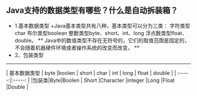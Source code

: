 ## Java支持的数据类型有哪些？什么是自动拆装箱？
+ 1.基本数据类型
+Java基本类型共有八种，基本类型可以分为三类：
字符类型char
布尔类型boolean
整数类型byte、short、int、long
浮点数类型float、double。
** Java中的数值类型不存在无符号的，它们的取值范围是固定的，不会随着机器硬件环境或者操作系统的改变而改变。 **
+ 2、包装类型
***
| 基本数据类型 | byte |boolen | short | char | int | long | float  | double |
| :-----:|:-----: |
|包装类|Byte|Boolen | Short |Character |integer  |Long |Float |Double |

